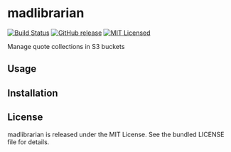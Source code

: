 madlibrarian
=========

[![Build Status](https://img.shields.io/travis/com/akerl/madlibrarian.svg)](https://travis-ci.com/akerl/madlibrarian)
[![GitHub release](https://img.shields.io/github/release/akerl/madlibrarian.svg)](https://github.com/akerl/madlibrarian/releases)
[![MIT Licensed](https://img.shields.io/badge/license-MIT-green.svg)](https://tldrlegal.com/license/mit-license)

Manage quote collections in S3 buckets

## Usage

## Installation

## License

madlibrarian is released under the MIT License. See the bundled LICENSE file for details.
